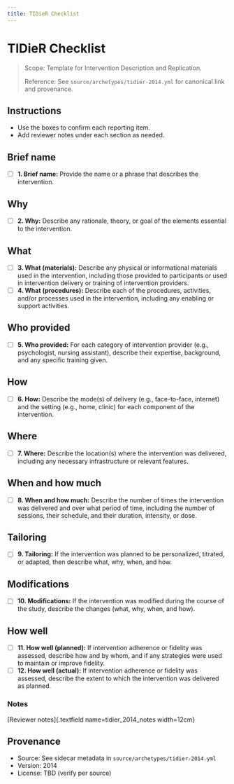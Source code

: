 ```yaml
---
title: TIDieR Checklist
---
```


# TIDieR Checklist

> Scope: Template for Intervention Description and Replication.
>
> Reference: See `source/archetypes/tidier-2014.yml` for canonical link and provenance.

## Instructions
- Use the boxes to confirm each reporting item.
- Add reviewer notes under each section as needed.

## Brief name

- [ ] **1. Brief name:** Provide the name or a phrase that describes the intervention.

## Why

- [ ] **2. Why:** Describe any rationale, theory, or goal of the elements essential to the intervention.

## What

- [ ] **3. What (materials):** Describe any physical or informational materials used in the intervention, including those provided to participants or used in intervention delivery or training of intervention providers.
- [ ] **4. What (procedures):** Describe each of the procedures, activities, and/or processes used in the intervention, including any enabling or support activities.

## Who provided

- [ ] **5. Who provided:** For each category of intervention provider (e.g., psychologist, nursing assistant), describe their expertise, background, and any specific training given.

## How

- [ ] **6. How:** Describe the mode(s) of delivery (e.g., face-to-face, internet) and the setting (e.g., home, clinic) for each component of the intervention.

## Where

- [ ] **7. Where:** Describe the location(s) where the intervention was delivered, including any necessary infrastructure or relevant features.

## When and how much

- [ ] **8. When and how much:** Describe the number of times the intervention was delivered and over what period of time, including the number of sessions, their schedule, and their duration, intensity, or dose.

## Tailoring

- [ ] **9. Tailoring:** If the intervention was planned to be personalized, titrated, or adapted, then describe what, why, when, and how.

## Modifications

- [ ] **10. Modifications:** If the intervention was modified during the course of the study, describe the changes (what, why, when, and how).

## How well

- [ ] **11. How well (planned):** If intervention adherence or fidelity was assessed, describe how and by whom, and if any strategies were used to maintain or improve fidelity.
- [ ] **12. How well (actual):** If intervention adherence or fidelity was assessed, describe the extent to which the intervention was delivered as planned.

### Notes
[Reviewer notes]{.textfield name=tidier_2014_notes width=12cm}

## Provenance
- Source: See sidecar metadata in `source/archetypes/tidier-2014.yml`
- Version: 2014
- License: TBD (verify per source)